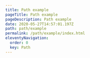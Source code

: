 ```yaml
---
title: Path example
pageTitle: Path example
pageDescription: Path example
date: 2020-05-27T14:57:01.197Z
path: path/example
permalink: /path/example/index.html
eleventyNavigation:
  order: 0
  key: Path
---
```

